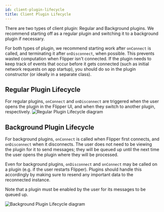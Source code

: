 ```yaml
---
id: client-plugin-lifecycle
title: Client Plugin Lifecycle
---
```


There are two types of client plugin: Regular and Background plugins. We recommend starting off as a regular plugin and switching it to a background plugin if necessary.

For both types of plugin, we recommend starting work after `onConnect` is called, and terminating it after `onDisconnect`, when possible. This prevents wasted computation when Flipper isn't connected. If the plugin needs to keep track of events that occur before it gets connected (such as initial network requests on app startup), you should do so in the plugin constructor (or ideally in a separate class).

## Regular Plugin Lifecycle
For regular plugins, `onConnect` and `onDisconnect` are triggered when the user opens the plugin in the Flipper UI, and when they switch to another plugin, respectively.
![Regular Plugin Lifecycle diagram](assets/regular-plugin-lifecycle.png)

## Background Plugin Lifecycle
For background plugins, `onConnect` is called when Flipper first connects, and `onDisconnect` when it disconnects. The user does not need to be viewing the plugin for it to send messages; they will be queued up until the next time the user opens the plugin where they will be processed.

Even for background plugins, `onDisconnect` and `onConnect` may be called on a plugin (e.g. if the user restarts Flipper). Plugins should handle this accordingly by making sure to resend any important data to the reconnected instance.
<div class="warning">
Note that a plugin must be enabled by the user for its messages to be queued up.
</div>

![Background Plugin Lifecycle diagram](assets/bg-plugin-lifecycle.png)

